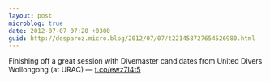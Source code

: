 ```yaml
---
layout: post
microblog: true
date: 2012-07-07 07:20 +0300
guid: http://desparoz.micro.blog/2012/07/07/t221458727654526980.html
---
```

Finishing off a great session with Divemaster candidates from United Divers Wollongong (at URAC) — [t.co/ewz7I4t5](http://t.co/ewz7I4t5)
